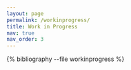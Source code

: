 ```yaml
---
layout: page
permalink: /workinprogress/
title: Work in Progress
nav: true
nav_order: 3
---
```


<div class="publications">

{% bibliography --file workinprogress %}

</div>